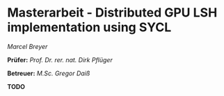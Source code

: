 # Masterarbeit - Distributed GPU LSH implementation using SYCL

_Marcel Breyer_

**Prüfer:** _Prof. Dr. rer. nat. Dirk Pflüger_

**Betreuer:** _M.Sc. Gregor Daiß_

**TODO**